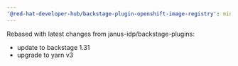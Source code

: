 ```yaml
---
'@red-hat-developer-hub/backstage-plugin-openshift-image-registry': minor
---
```


Rebased with latest changes from janus-idp/backstage-plugins:

- update to backstage 1.31
- upgrade to yarn v3
